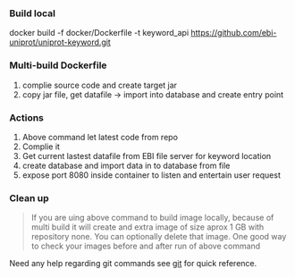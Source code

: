 ### Build local 
docker build -f docker/Dockerfile -t keyword_api https://github.com/ebi-uniprot/uniprot-keyword.git

### Multi-build Dockerfile
1. complie source code and create target jar
1. copy jar file, get datafile -> import into database and create entry point

### Actions
1. Above command let latest code from repo
2. Complie it
3. Get current lastest datafile from EBI file server for keyword location
4. create database and import data in to database from file
5. expose port 8080 inside container to listen and entertain user request

### Clean up
> If you are uing above command to build image locally, because of multi build it will create and extra image of size aprox 1 GB with repository none. You can optionally delete that image. One good way to check your images before and after run of above command

Need any help regarding git commands see [git](https://github.com/rizwan-ishtiaq/wiki/blob/master/commands/docker.txt) for quick reference.
